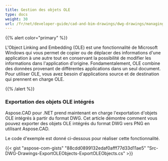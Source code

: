 ```yaml
---
title: Gestion des objets OLE
type: docs
weight: 30
url: /fr/net/developer-guide/cad-and-bim-drawings/dwg-drawings/managing-ole-objects/
---
```


{{% alert color="primary" %}} 

L'Object Linking and Embedding (OLE) est une fonctionnalité de Microsoft Windows qui vous permet de copier ou de déplacer des informations d'une application à une autre tout en conservant la possibilité de modifier les informations dans l'application d'origine. Fondamentalement, OLE combine des données provenant de différentes applications dans un seul document. Pour utiliser OLE, vous avez besoin d'applications source et de destination qui prennent en charge OLE.

{{% /alert %}} 
### **Exportation des objets OLE intégrés**
Aspose.CAD pour .NET prend maintenant en charge l'exportation d'objets OLE intégrés à partir du format DWG. Cet article démontre comment vous pouvez exporter des objets OLE intégrés du format DWG vers PNG en utilisant Aspose.CAD.

Le code d'exemple est donné ci-dessous pour réaliser cette fonctionnalité.

{{< gist "aspose-com-gists" "88cdd0899132edaf0afff77d33d11ae5" "Src-DWG-Drawings-ExportOLEObjects-ExportOLEObjects.cs" >}}
